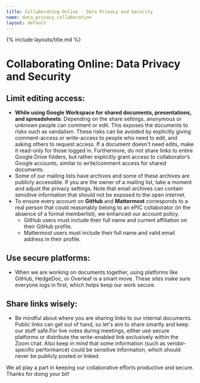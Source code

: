 ```yaml
---
title: Collaborating Online - Data Privacy and Security
name: data_privacy_collaboration
layout: default
---
```


{% include layouts/title.md %}

#  Collaborating Online: Data Privacy and Security

## Limit editing access: 
* **While using Google Workspace for shared documents, presentations, and spreadsheets**: Depending on the share settings, anonymous or unknown people can comment or edit. This exposes the documents to risks such as vandalism. These risks can be avoided by explicitly giving comment-access or write-access to people who need to edit, and asking others to request access. If a document doesn't need edits, make it read-only for those logged in. Furthermore, do not share links to entire Google Drive folders, but rather explicitly grant access to collaborator’s Google accounts, similar to write/comment access for shared documents.
* Some of our mailing lists have archives and some of these archives are publicly accessible. If you are the owner of a mailing list, take a moment and adjust the privacy settings. Note that email archives can contain sensitive information that should not be exposed to the open internet.
* To ensure every account on **GitHub** and **Mattermost** corresponds to a real person that could reasonably belong to an ePIC collaborator (in the absence of a formal memberlist), we enhanced our account policy. 
  * GitHub users must include their full name and current affiliation on their GitHub profile.
  * Mattermost users must include their full name and valid email address in their profile.

## Use secure platforms: 
* When we are working on documents together, using platforms like GitHub, HedgeDoc, or Overleaf is a smart move. These sites make sure everyone logs in first, which helps keep our work secure.

## Share links wisely: 
* Be mindful about where you are sharing links to our internal documents. Public links can get out of hand, so let's aim to share smartly and keep our stuff safe.For live notes during meetings, either use secure platforms or distribute the write-enabled link exclusively within the Zoom chat. Also keep in mind that some information (such as vendor-specific performance) could be sensitive information, which should never be publicly posted or linked.

We all play a part in keeping our collaborative efforts productive and secure. Thanks for doing your bit!
